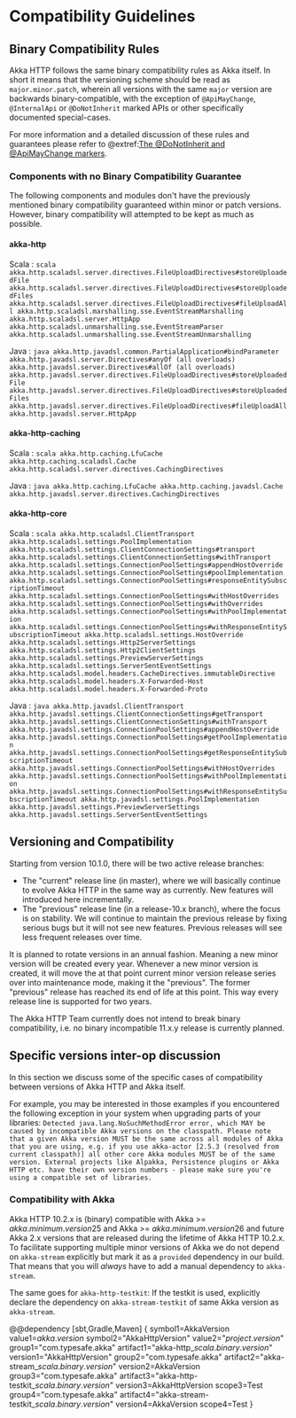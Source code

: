 # Compatibility Guidelines

## Binary Compatibility Rules

Akka HTTP follows the same binary compatibility rules as Akka itself.
In short it means that the versioning scheme should be read as `major.minor.patch`,
wherein all versions with the same `major` version are backwards binary-compatible,
with the exception of `@ApiMayChange`, `@InternalApi` or `@DoNotInherit` marked APIs 
or other specifically documented special-cases.

For more information and a detailed discussion of these rules and guarantees please refer to
@extref:[The @DoNotInherit and @ApiMayChange markers](akka-docs:common/binary-compatibility-rules.html#the-donotinherit-and-apimaychange-markers).

### Components with no Binary Compatibility Guarantee

The following components and modules don't have the previously mentioned binary compatibility guaranteed within minor or
patch versions. However, binary compatibility will attempted to be kept as much as possible.

#### akka-http

Scala
:   ```scala
    akka.http.scaladsl.server.directives.FileUploadDirectives#storeUploadedFile
    akka.http.scaladsl.server.directives.FileUploadDirectives#storeUploadedFiles
    akka.http.scaladsl.server.directives.FileUploadDirectives#fileUploadAll
    akka.http.scaladsl.marshalling.sse.EventStreamMarshalling
    akka.http.scaladsl.server.HttpApp
    akka.http.scaladsl.unmarshalling.sse.EventStreamParser
    akka.http.scaladsl.unmarshalling.sse.EventStreamUnmarshalling
    ```

Java
:   ```java
    akka.http.javadsl.common.PartialApplication#bindParameter
    akka.http.javadsl.server.Directives#anyOf (all overloads)
    akka.http.javadsl.server.Directives#allOf (all overloads)
    akka.http.javadsl.server.directives.FileUploadDirectives#storeUploadedFile
    akka.http.javadsl.server.directives.FileUploadDirectives#storeUploadedFiles
    akka.http.javadsl.server.directives.FileUploadDirectives#fileUploadAll
    akka.http.javadsl.server.HttpApp
    ```    

#### akka-http-caching

Scala
:   ```scala
    akka.http.caching.LfuCache
    akka.http.caching.scaladsl.Cache
    akka.http.scaladsl.server.directives.CachingDirectives
    ```

Java
:   ```java
    akka.http.caching.LfuCache
    akka.http.caching.javadsl.Cache
    akka.http.javadsl.server.directives.CachingDirectives
    ```    

#### akka-http-core

Scala
:   ```scala
    akka.http.scaladsl.ClientTransport
    akka.http.scaladsl.settings.PoolImplementation
    akka.http.scaladsl.settings.ClientConnectionSettings#transport
    akka.http.scaladsl.settings.ClientConnectionSettings#withTransport
    akka.http.scaladsl.settings.ConnectionPoolSettings#appendHostOverride
    akka.http.scaladsl.settings.ConnectionPoolSettings#poolImplementation
    akka.http.scaladsl.settings.ConnectionPoolSettings#responseEntitySubscriptionTimeout
    akka.http.scaladsl.settings.ConnectionPoolSettings#withHostOverrides
    akka.http.scaladsl.settings.ConnectionPoolSettings#withOverrides
    akka.http.scaladsl.settings.ConnectionPoolSettings#withPoolImplementation
    akka.http.scaladsl.settings.ConnectionPoolSettings#withResponseEntitySubscriptionTimeout
    akka.http.scaladsl.settings.HostOverride
    akka.http.scaladsl.settings.Http2ServerSettings
    akka.http.scaladsl.settings.Http2ClientSettings
    akka.http.scaladsl.settings.PreviewServerSettings
    akka.http.scaladsl.settings.ServerSentEventSettings
    akka.http.scaladsl.model.headers.CacheDirectives.immutableDirective
    akka.http.scaladsl.model.headers.X-Forwarded-Host
    akka.http.scaladsl.model.headers.X-Forwarded-Proto
    ```

Java
:   ```java
    akka.http.javadsl.ClientTransport
    akka.http.javadsl.settings.ClientConnectionSettings#getTransport
    akka.http.javadsl.settings.ClientConnectionSettings#withTransport
    akka.http.javadsl.settings.ConnectionPoolSettings#appendHostOverride
    akka.http.javadsl.settings.ConnectionPoolSettings#getPoolImplementation
    akka.http.javadsl.settings.ConnectionPoolSettings#getResponseEntitySubscriptionTimeout
    akka.http.javadsl.settings.ConnectionPoolSettings#withHostOverrides
    akka.http.javadsl.settings.ConnectionPoolSettings#withPoolImplementation
    akka.http.javadsl.settings.ConnectionPoolSettings#withResponseEntitySubscriptionTimeout
    akka.http.javadsl.settings.PoolImplementation
    akka.http.javadsl.settings.PreviewServerSettings
    akka.http.javadsl.settings.ServerSentEventSettings
    ```
  
## Versioning and Compatibility

Starting from version 10.1.0, there will be two active release branches:
- The "current" release line (in master), where we will basically continue to evolve Akka HTTP in the same way as currently. New features will introduced here incrementally.
- The "previous" release line (in a release-10.x branch), where the focus is on stability. We will continue to maintain the previous release by fixing serious bugs but it will not see new features. Previous releases will see less frequent releases over time.

It is planned to rotate versions in an annual fashion. Meaning a new minor version will be created every year.
Whenever a new minor version is created, it will move the at that point current minor version release series over into maintenance mode, making it the "previous".
The former "previous" release has reached its end of life at this point. This way every release line is supported for two years.

The Akka HTTP Team currently does not intend to break binary compatibility, i.e. no binary incompatible 11.x.y release is currently planned.
    
## Specific versions inter-op discussion

In this section we discuss some of the specific cases of compatibility between versions of Akka HTTP and Akka itself.

For example, you may be interested in those examples if you encountered the following exception in your system when upgrading parts 
of your libraries: `Detected java.lang.NoSuchMethodError error, which MAY be caused by incompatible Akka versions on the classpath. Please note that a given Akka version MUST be the same across all modules of Akka that you are using, e.g. if you use akka-actor [2.5.3 (resolved from current classpath)] all other core Akka modules MUST be of the same version. External projects like Alpakka, Persistence plugins or Akka HTTP etc. have their own version numbers - please make sure you're using a compatible set of libraries.`

### Compatibility with Akka

Akka HTTP 10.2.x is (binary) compatible with Akka >= $akka.minimum.version25$ and Akka >= $akka.minimum.version26$ and future Akka 2.x versions that are released during the lifetime of Akka HTTP 10.2.x.
To facilitate supporting multiple minor versions of Akka we do not depend on `akka-stream`
explicitly but mark it as a `provided` dependency in our build. That means that you will *always* have to add
a manual dependency to `akka-stream`.

The same goes for `akka-http-testkit`: If the testkit is used, explicitly declare the dependency on `akka-stream-testkit` of same Akka version as `akka-stream`.

@@dependency [sbt,Gradle,Maven] {
  symbol1=AkkaVersion
  value1=$akka.version$
  symbol2="AkkaHttpVersion"
  value2="$project.version$"
  group1="com.typesafe.akka" artifact1="akka-http_$scala.binary.version$" version1="AkkaHttpVersion"
  group2="com.typesafe.akka" artifact2="akka-stream_$scala.binary.version$" version2=AkkaVersion
  group3="com.typesafe.akka" artifact3="akka-http-testkit_$scala.binary.version$" version3=AkkaHttpVersion scope3=Test
  group4="com.typesafe.akka" artifact4="akka-stream-testkit_$scala.binary.version$" version4=AkkaVersion scope4=Test
}
